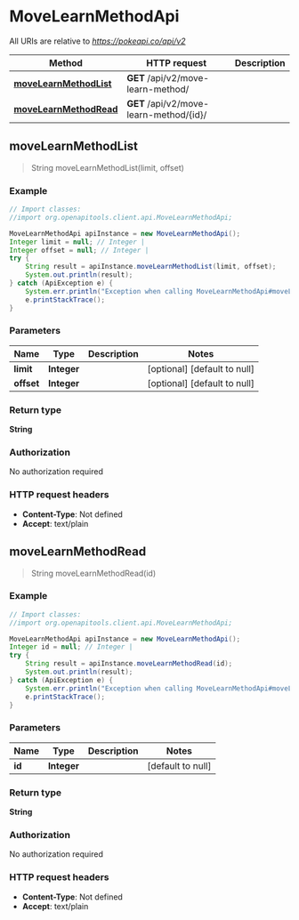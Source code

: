 # MoveLearnMethodApi

All URIs are relative to *https://pokeapi.co/api/v2*

Method | HTTP request | Description
------------- | ------------- | -------------
[**moveLearnMethodList**](MoveLearnMethodApi.md#moveLearnMethodList) | **GET** /api/v2/move-learn-method/ | 
[**moveLearnMethodRead**](MoveLearnMethodApi.md#moveLearnMethodRead) | **GET** /api/v2/move-learn-method/{id}/ | 



## moveLearnMethodList

> String moveLearnMethodList(limit, offset)



### Example

```java
// Import classes:
//import org.openapitools.client.api.MoveLearnMethodApi;

MoveLearnMethodApi apiInstance = new MoveLearnMethodApi();
Integer limit = null; // Integer | 
Integer offset = null; // Integer | 
try {
    String result = apiInstance.moveLearnMethodList(limit, offset);
    System.out.println(result);
} catch (ApiException e) {
    System.err.println("Exception when calling MoveLearnMethodApi#moveLearnMethodList");
    e.printStackTrace();
}
```

### Parameters


Name | Type | Description  | Notes
------------- | ------------- | ------------- | -------------
 **limit** | **Integer**|  | [optional] [default to null]
 **offset** | **Integer**|  | [optional] [default to null]

### Return type

**String**

### Authorization

No authorization required

### HTTP request headers

- **Content-Type**: Not defined
- **Accept**: text/plain


## moveLearnMethodRead

> String moveLearnMethodRead(id)



### Example

```java
// Import classes:
//import org.openapitools.client.api.MoveLearnMethodApi;

MoveLearnMethodApi apiInstance = new MoveLearnMethodApi();
Integer id = null; // Integer | 
try {
    String result = apiInstance.moveLearnMethodRead(id);
    System.out.println(result);
} catch (ApiException e) {
    System.err.println("Exception when calling MoveLearnMethodApi#moveLearnMethodRead");
    e.printStackTrace();
}
```

### Parameters


Name | Type | Description  | Notes
------------- | ------------- | ------------- | -------------
 **id** | **Integer**|  | [default to null]

### Return type

**String**

### Authorization

No authorization required

### HTTP request headers

- **Content-Type**: Not defined
- **Accept**: text/plain

